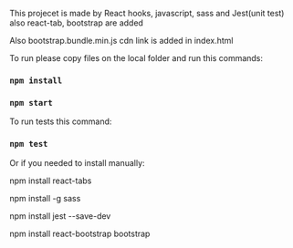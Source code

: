 This projecet is made by React hooks, javascript, sass and Jest(unit test) also react-tab, bootstrap are added

Also bootstrap.bundle.min.js cdn link is added in index.html

To run please copy files on the local folder and run this commands:

### `npm install`

### `npm start`


To run tests this command:

### `npm test`




Or if you needed to install manually:

npm install react-tabs

npm install -g sass

npm install jest --save-dev

npm install react-bootstrap bootstrap




